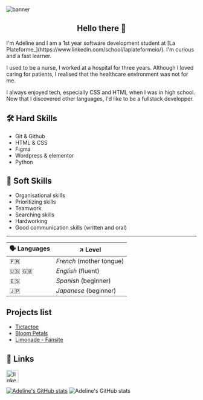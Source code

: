 ![banner](./banner-welcome.png)

<h2 align='center'> Hello there 👋</h2>
I'm Adeline and I am a 1st year software development student at [La Plateforme_](https://www.linkedin.com/school/laplateformeio/). I'm curious and a fast learner.

I used to be a nurse, I worked at a hospital for three years.
Although I loved caring for patients, I realised that the healthcare environment was not for me. 

I always enjoyed tech, especially CSS and HTML when I was in high school.
Now that I discovered other languages, I'd like to be a fullstack developper.

## 🛠️ Hard Skills
- Git & Github
- HTML & CSS
- Figma
- Wordpress & elementor
- Python


## 🤝 Soft Skills
- Organisational skills
- Prioritizing skills
- Teamwork
- Searching skills
- Hardworking
- Good communication skills (written and oral)

___

| 🗣️ Languages | ↗️ Level |
| ------------- | ----- |
| 🇫🇷 | *French* (mother tongue) |
| 🇺🇸 🇬🇧 | *English* (fluent) |
| 🇪🇸 | *Spanish* (beginner) |
| 🇯🇵 | *Japanese* (beginner) |

## Projects list
- [Tictactoe](https://github.com/AdelinePat/tictactoe)
- [Bloom Petals](https://github.com/AdelinePat/webdesign-fleuriste)
- [Limonade - Fansite](https://github.com/AdelinePat/fansite)

## 🔗 Links
<a href="www.linkedin.com/in/adeline-patenne/"><img src="https://www.svgrepo.com/show/452051/linkedin.svg" alt="linkedin logo" style="width: 32px;"></a>


[![Adeline's GitHub stats](https://github-readme-stats.vercel.app/api?username=AdelinePat)](https://github.com/anuraghazra/github-readme-stats)
![Adeline's GitHub stats](https://github-readme-stats.vercel.app/api?username=AdelinePat&show_icons=true&theme=radical)

<!-- https://github.com/anuraghazra/github-readme-stats#github-stats-card -->
